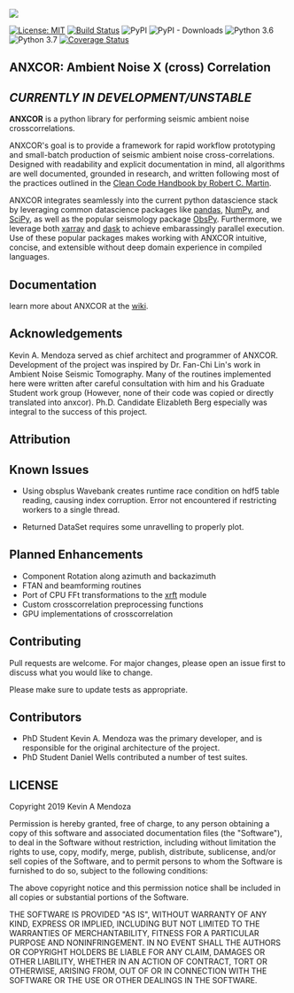 
![](https://github.com/uofuseismo/anxcor/blob/master/git_images/anxcor_title.png)

[![License: MIT](https://img.shields.io/badge/License-MIT-yellow.png)](https://opensource.org/licenses/MIT)
[![Build Status](https://travis-ci.org/uofuseismo/anxcor.png?branch=master)](https://travis-ci.org/uofuseismo/anxcor)
![PyPI](https://img.shields.io/pypi/v/anxcor.png?color=blue&style=plastic)
![PyPI - Downloads](https://img.shields.io/pypi/dm/anxcor.png?style=plastic)
![Python 3.6](https://img.shields.io/badge/python-3.6-blue.svg)
![Python 3.7](https://img.shields.io/badge/python-3.7-blue.svg)
[![Coverage Status](https://coveralls.io/repos/github/uofuseismo/anxcor/badge.svg?branch=master)](https://coveralls.io/github/uofuseismo/anxcor?branch=master)


## ANXCOR: Ambient Noise X (cross) Correlation

## *CURRENTLY IN DEVELOPMENT/UNSTABLE*

**ANXCOR** is a python library for performing seismic ambient noise crosscorrelations.

ANXCOR's goal is to provide a framework for rapid workflow prototyping
and small-batch production of seismic ambient noise cross-correlations. Designed with readability and explicit documentation in mind, all algorithms are well documented, grounded in
research, and written following most of the practices outlined in the [Clean Code Handbook by Robert C. Martin](https://www.amazon.com/Clean-Code-Handbook-Software-Craftsmanship/dp/0132350882).


ANXCOR integrates seamlessly into the current python datascience stack by leveraging common datascience packages 
like [pandas](http://pandas.pydata.org), [NumPy](http://www.numpy.org), and [SciPy](http://www.scipy.org), 
as well as the popular seismology package [ObsPy](https://github.com/obspy/obspy/wiki). 
Furthermore, we leverage both [xarray](http://xarray.pydata.org/en/stable/) and [dask](http://dask.org)
to achieve embarassingly parallel execution. Use of these popular packages makes working with ANXCOR intuitive,
concise, and extensible without deep domain experience in compiled languages.

## Documentation

learn more about ANXCOR at the [wiki](https://github.com/uofuseismo/anxcor/wiki).


## Acknowledgements
Kevin A. Mendoza served as chief architect and programmer of ANXCOR. Development of the project was inspired by Dr. Fan-Chi Lin's work in Ambient Noise Seismic Tomography. Many of the routines implemented here were written after careful consultation with him and his Graduate Student work group (However, none of their code was copied or directly translated into anxcor). Ph.D. Candidate Elizableth Berg especially was integral to the success of this project.

## Attribution

## Known Issues

* Using obsplus Wavebank creates runtime race condition on hdf5 table reading, causing index corruption. Error not encountered if restricting workers to a single thread.

* Returned DataSet requires some unravelling to properly plot. 
## Planned Enhancements

- Component Rotation along azimuth and backazimuth
- FTAN and beamforming routines
- Port of CPU FFt transformations to the [xrft](https://xrft.readthedocs.io/en/latest/index.html) module
- Custom crosscorrelation preprocessing functions
- GPU implementations of crosscorrelation

## Contributing
Pull requests are welcome. For major changes, please open an issue first to discuss what you would like to change.

Please make sure to update tests as appropriate.

## Contributors
- PhD Student Kevin A. Mendoza was the primary developer, and is responsible for the original architecture of the project.
- PhD Student Daniel Wells contributed a number of test suites.


## LICENSE

Copyright 2019 Kevin A Mendoza

Permission is hereby granted, free of charge, to any person obtaining a copy of this
software and associated documentation files (the "Software"), to deal in the Software
without restriction, including without limitation the rights to use, copy, modify,
merge, publish, distribute, sublicense, and/or sell copies of the Software, and to
permit persons to whom the Software is furnished to do so, subject to the following
conditions:

The above copyright notice and this permission notice shall be included in all copies
or substantial portions of the Software.

THE SOFTWARE IS PROVIDED "AS IS", WITHOUT WARRANTY OF ANY KIND, EXPRESS OR IMPLIED,
INCLUDING BUT NOT LIMITED TO THE WARRANTIES OF MERCHANTABILITY, FITNESS FOR A PARTICULAR
PURPOSE AND NONINFRINGEMENT. IN NO EVENT SHALL THE AUTHORS OR COPYRIGHT
HOLDERS BE LIABLE FOR ANY CLAIM, DAMAGES OR OTHER LIABILITY, WHETHER IN AN ACTION OF
CONTRACT, TORT OR OTHERWISE, ARISING FROM, OUT OF OR IN CONNECTION WITH THE SOFTWARE OR
THE USE OR OTHER DEALINGS IN THE SOFTWARE.


